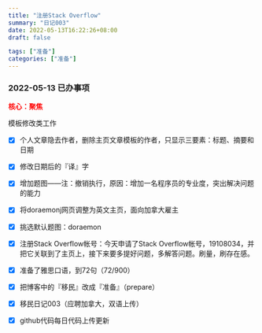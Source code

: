 ```yaml
---
title: "注册Stack Overflow"
summary: "日记003"
date: 2022-05-13T16:22:26+08:00
draft: false

tags: ["准备"]
categories: ["准备"]
---
```


### 2022-05-13 已办事项

<font color='red'> **核心：聚焦**</font>

模板修改类工作

-   [x] 个人文章隐去作者，删除主页文章模板的作者，只显示三要素：标题、摘要和日期
-   [x] 修改日期后的『译』字
-   [x] 增加题图——注：撤销执行，原因：增加一名程序员的专业度，突出解决问题的能力
-   [x] 将doraemonj网页调整为英文主页，面向加拿大雇主
-   [x] 挑选默认题图：doraemon
-   [x] 注册Stack Overflow帐号：今天申请了Stack Overflow帐号，19108034，并把它关联到了主页上，接下来要多提好问题，多解答问题。刷量，刷存在感。
-   [x] 准备了雅思口语，到72句（72/900）
-   [x] 把博客中的『移民』改成『准备』（prepare）

-   [x] 移民日记003（应聘加拿大，双语上传）

-   [x] github代码每日代码上传更新







